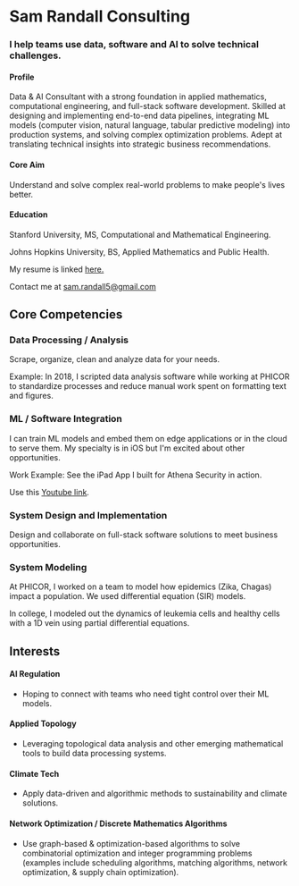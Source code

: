 # Sam Randall Consulting
### I help teams use data, software and AI to solve technical challenges.

#### Profile
Data & AI Consultant with a strong foundation in applied mathematics, computational engineering, and full-stack software development. Skilled at designing and implementing end-to-end data pipelines, integrating ML models (computer vision, natural language, tabular predictive modeling) into production systems, and solving complex optimization problems. Adept at translating technical insights into strategic business recommendations.

#### Core Aim
Understand and solve complex real-world problems to make people's lives better.

#### Education

Stanford University, MS, Computational and Mathematical Engineering.

Johns Hopkins University, BS, Applied Mathematics and Public Health. 



My resume is linked <a href="https://sam-randall.github.io/samrandall.github.io/resume/ConsultantRandall_Resume.pdf" target="_blank">here.</a>

Contact me at <a href="mailto:sam.randall5@gmail.com">sam.randall5\@gmail.com</a>


## Core Competencies

### Data Processing / Analysis
Scrape, organize, clean and analyze data for your needs.

Example: In 2018, I scripted data analysis software while working at PHICOR to standardize processes and reduce manual work spent on formatting text and figures. 

### ML / Software Integration

I can train ML models and embed them on edge applications or in the cloud to serve them. My specialty is in iOS but I'm excited about other opportunities.

Work Example: See the iPad App I built for Athena Security in action.

Use this
<a href="https://www.youtube.com/watch?v=r2YbpxIprDI" target="_blank"> Youtube link</a>.

### System Design and Implementation
Design and collaborate on full-stack software solutions to meet business opportunities.

### System Modeling
At PHICOR, I worked on a team to model how epidemics (Zika, Chagas) impact a population. We used differential equation (SIR) models.

In college, I modeled out the dynamics of leukemia cells and healthy cells with a 1D vein using partial differential equations. 



## Interests
#### AI Regulation
- Hoping to connect with teams who need tight control over their ML models.

#### Applied Topology
- Leveraging topological data analysis and other emerging mathematical tools to build data processing systems.

#### Climate Tech 
- Apply data-driven and algorithmic methods to sustainability and climate solutions.

#### Network Optimization / Discrete Mathematics Algorithms
- Use graph-based & optimization-based algorithms to solve combinatorial optimization and integer programming problems (examples include scheduling algorithms, matching algorithms, network optimization, & supply chain optimization).





